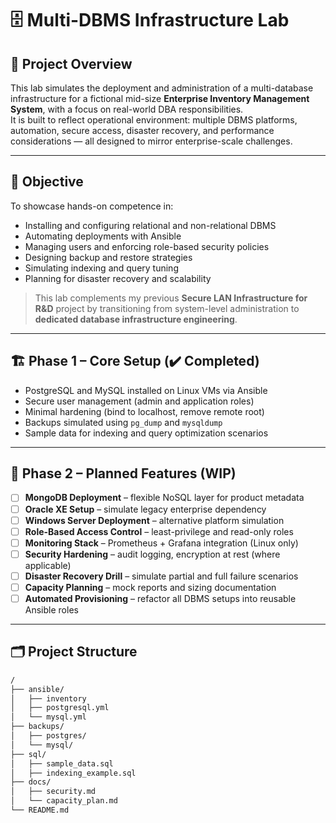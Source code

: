 # 🗄️ Multi-DBMS Infrastructure Lab

## 📘 Project Overview

This lab simulates the deployment and administration of a multi-database infrastructure for a fictional mid-size **Enterprise Inventory Management System**, with a focus on real-world DBA responsibilities.  
It is built to reflect operational environment: multiple DBMS platforms, automation, secure access, disaster recovery, and performance considerations — all designed to mirror enterprise-scale challenges.

---

## 🔧 Objective

To showcase hands-on competence in:
- Installing and configuring relational and non-relational DBMS
- Automating deployments with Ansible
- Managing users and enforcing role-based security policies
- Designing backup and restore strategies
- Simulating indexing and query tuning
- Planning for disaster recovery and scalability

> This lab complements my previous **Secure LAN Infrastructure for R&D** project by transitioning from system-level administration to **dedicated database infrastructure engineering**.

---

## 🏗️ Phase 1 – Core Setup (✔️ Completed)

- PostgreSQL and MySQL installed on Linux VMs via Ansible
- Secure user management (admin and application roles)
- Minimal hardening (bind to localhost, remove remote root)
- Backups simulated using `pg_dump` and `mysqldump`
- Sample data for indexing and query optimization scenarios

---

## 🧩 Phase 2 – Planned Features (WIP)

- [ ] **MongoDB Deployment** – flexible NoSQL layer for product metadata
- [ ] **Oracle XE Setup** – simulate legacy enterprise dependency
- [ ] **Windows Server Deployment** – alternative platform simulation
- [ ] **Role-Based Access Control** – least-privilege and read-only roles
- [ ] **Monitoring Stack** – Prometheus + Grafana integration (Linux only)
- [ ] **Security Hardening** – audit logging, encryption at rest (where applicable)
- [ ] **Disaster Recovery Drill** – simulate partial and full failure scenarios
- [ ] **Capacity Planning** – mock reports and sizing documentation
- [ ] **Automated Provisioning** – refactor all DBMS setups into reusable Ansible roles

---

## 🗂️ Project Structure

```bash
/
├── ansible/
│   ├── inventory
│   ├── postgresql.yml
│   └── mysql.yml
├── backups/
│   ├── postgres/
│   └── mysql/
├── sql/
│   ├── sample_data.sql
│   ├── indexing_example.sql
├── docs/
│   ├── security.md
│   └── capacity_plan.md
└── README.md
